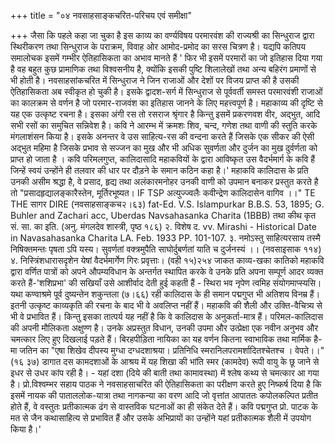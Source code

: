 +++
title = "०४ नवसाहसाङ्कचरित-परिचय एवं समीक्षा"

+++
जैसा कि पहले कहा जा चुका है इस काव्य का वर्ण्यविषय परमारवंश की राज्यश्री का सिन्धुराज द्वारा स्थिरीकरण तथा सिन्धुराज के पराक्रम, विवाह ओर आमोद-प्रमोद का सरस चित्रण है। यद्यपि कतिपय समालोचक इसमें गम्भीर ऐतिहासिकता का अभाव मानते हैं ' फिर भी इसमें परमारों का जो इतिहास दिया गया है वह बहुत कुछ प्रामाणिक तथा विश्वसनीय है, क्योंकि इसकी पुष्टि शिलालेखों तथा अन्य बहिरंग प्रमाणों से भी होती है। नवसाहसांकचरित में सिन्धुराज ने जिन राजाओं और देशों पर विजय प्राप्त की है उसकी ऐतिहासिकता अब स्वीकृत हो चुकी है। इसके द्वादश-सर्ग में सिन्धुराज से पूर्ववर्ती समस्त परमारवंशी राजाओं का कालक्रम से वर्णन है जो परमार-राजवंश का इतिहास जानने के लिए महत्त्वपूर्ण है।
महाकाव्य की दृष्टि से यह एक उत्कृष्ट रचना है। इसका अंगी रस तो रसराज श्रृंगार है किन्तु इसमें प्रकरणवश वीर, अद्भुत, आदि सभी रसों का समुचित सन्निवेश है। कवि ने आरम्भ में क्रमशः शिव, चन्द, गणेश तथा वाणी की स्तुति करके मंगलाशंसन किया है। इसके अनन्तर वे उस साहित्य-रस की वन्दना करते हैं जिसके एक सीकर की ऐसी अद्भुत महिमा है जिसके प्रभाव से सज्जन का मुख और भी अधिक सुवर्णता और दुर्जन का मुख दुर्वर्णता को प्राप्त हो जाता है ।
कवि परिमलगुप्त, कालिदासादि महाकवियों के द्वारा आविष्कृत उस वैदर्भमार्ग के कवि हैं जिन्हें स्वयं उन्होंने ही तलवार की धार पर दौड़ने के समान कठिन कहा है।' महाकवि कालिदास के प्रति उनकी असीम श्रद्धा है, वे प्रसाद, हृद्य तथा अलंकारमनोहर उनकी वाणी को उपमान बनाकर प्रस्तुत करते है
तो "प्रसादहृद्यालङ्कारैस्तेन, मूर्तिरभूष्यत। IF TSP अत्युज्ज्वलैः कवीन्द्रेण कालिदासेन वागिव ।।" TE THE सागर
DIRE (नवसाहसाङ्कच२।६३)
fat-Ed. V.S. Islampurkar B.B.S. 53, 1895; G. Buhler and Zachari acc, Uberdas Navsahasanka Charita (1BBB) तथा कीथ कृत सं. सा. का इति. (अनु. मंगलदेव शास्त्री,
पृष्ठ १८६) २. विशेष द. vv. Mirashi - Historical Date in Navasahasanka Charita LA. Feb. 1933
PP. 101-107. ३. नमोऽस्तु साहित्यरसाय तस्मै निषिक्तमन्तः पृषता ऽपि यस्य।
सुवर्णतां वक्त्रमुपैति साघोर्दुबर्णतां याति च दुर्जनस्यं ।। (नवसाइसाक ११४) ४. निस्त्रिंशधारासदृशेन येषां वैदर्भमार्गेण गिरः प्रवृत्ताः। (वही १५)२५४
जाकत काव्य-खका कातिको
महाकवि द्वारा वर्णित पात्रों को अपने औपम्यविधान के अन्तर्गत स्थापित करके वे उनके प्रति अपना सम्पूर्ण आदर व्यक्त करते हैं-'शशिप्रभा' की सखियाँ उसे आशीर्वाद देती
हुई कहती हैं -
स्थिरा भव नृपेण त्वमिह संयोगमाप्स्यसि।
यथा कण्वाश्रमे पूर्व दुष्यन्तेन शकुन्तला (७।६६) रही कालिदास के ही समान पद्मगुप्त भी अतिशय विनम्र हैं। इतनी उत्कृष्ट काव्यकृति की रचना के बाद भी वे अवलिप्त नहीं हैं। महाकवि की शैली और उक्ति-वैचित्र्य से भी वे प्रभावित हैं। किन्तु इसका तात्पर्य यह नहीं है कि वे कालिदास के अनुकर्ता-मात्र हैं। परिमल-कालिदास की अपनी मौलिकता अक्षुण्ण है। उनके अप्रस्तुत विधान, उनकी उपमा और उत्प्रेक्षा एक नवीन अनुभव और चमत्कार लिए हुए दिखलाई पड़ते हैं। बिरहपीड़िता नायिका का यह वर्णन कितना स्वाभाविक तथा मार्मिक है- मा
जतिन का "एषा शिखेव दीपस्य मुग्धा दग्धदशाश्रया।
प्रतिनिधि स्मरानिलपरामर्शादितश्चेतश्च । वेपते।।" (१६ ३७) डागात
दस कामदशाओं के आश्रय में यह शिखा की भांति स्मर (कामदेव) रूपी वायु के छू जाने से इधर से उधर कांप रही है। - यहां दशा (दिये की बाती तथा कामावस्था) में श्लेष कथ्य से चमत्कार आ गया है।
प्रो.विश्वम्भर सहाय पाठक ने नवसाहसाचरित की ऐतिहासिकता का परीक्षण करते हुए निष्कर्ष दिया है कि इसमें नायक की पाताललोक-यात्रा तथा नागकन्या का वरण आदि जो वृत्तांत आपाततः कपोलकल्पित प्रतीत होते हैं, वे वस्तुतः प्रतीकात्मक ढंग से वास्तविक घटनाओं का ही संकेत देते हैं। कवि पद्मगुप्त प्रो. पाटक के मत से जैन कथासाहित्य से प्रभावित हैं और उसके अभिप्रायों का उन्होंने यहां प्रतीकात्मक शैली में उपयोग किया है।'
